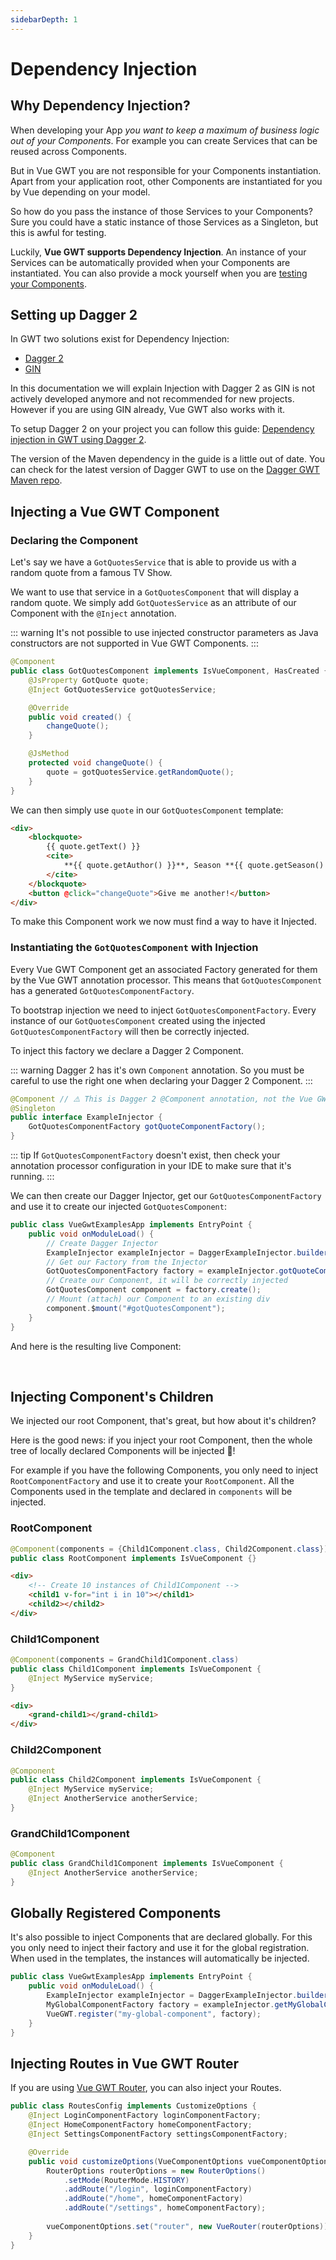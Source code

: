 ```yaml
---
sidebarDepth: 1
---
```


# Dependency Injection

## Why Dependency Injection?

When developing your App *you want to keep a maximum of business logic out of your Components*.
For example you can create Services that can be reused across Components.

But in Vue GWT you are not responsible for your Components instantiation.
Apart from your application root, other Components are instantiated for you by Vue depending on your model.

So how do you pass the instance of those Services to your Components?
Sure you could have a static instance of those Services as a Singleton, but this is awful for testing.

Luckily, **Vue GWT supports Dependency Injection**.
An instance of your Services can be automatically provided when your Components are instantiated.
You can also provide a mock yourself when you are [testing your Components](../tooling/unit-testing.md).

## Setting up Dagger 2

In GWT two solutions exist for Dependency Injection:

* [Dagger 2](https://google.github.io/dagger/users-guide)
* [GIN](https://github.com/nishtahir/google-gin)

In this documentation we will explain Injection with Dagger 2 as GIN is not actively developed anymore and not recommended for new projects.
However if you are using GIN already, Vue GWT also works with it.

To setup Dagger 2 on your project you can follow this guide: [Dependency injection in GWT using Dagger 2](http://www.g-widgets.com/2017/06/28/dependency-injection-in-gwt-using-dagger-2/).

The version of the Maven dependency in the guide is a little out of date.
You can check for the latest version of Dagger GWT to use on the [Dagger GWT Maven repo](https://mvnrepository.com/artifact/com.google.dagger/dagger-gwt).

## Injecting a Vue GWT Component

### Declaring the Component

Let's say we have a `GotQuotesService` that is able to provide us with a random quote from a famous TV Show.

We want to use that service in a `GotQuotesComponent` that will display a random quote.
We simply add `GotQuotesService` as an attribute of our Component with the `@Inject` annotation.

::: warning
It's not possible to use injected constructor parameters as Java constructors are not supported in Vue GWT Components.
:::

```java
@Component
public class GotQuotesComponent implements IsVueComponent, HasCreated {
    @JsProperty GotQuote quote;
    @Inject GotQuotesService gotQuotesService;

    @Override
    public void created() {
        changeQuote();
    }

    @JsMethod
    protected void changeQuote() {
        quote = gotQuotesService.getRandomQuote();
    }
}
```

We can then simply use `quote` in our `GotQuotesComponent` template:

```html
<div>
    <blockquote>
        {{ quote.getText() }}
        <cite>
            **{{ quote.getAuthor() }}**, Season **{{ quote.getSeason() }}**, Episode **{{ quote.getEpisode() }}**
        </cite>
    </blockquote>
    <button @click="changeQuote">Give me another!</button>
</div>
```

To make this Component work we now must find a way to have it Injected.

### Instantiating the `GotQuotesComponent` with Injection

Every Vue GWT Component get an associated Factory generated for them by the Vue GWT annotation processor.
This means that `GotQuotesComponent` has a generated `GotQuotesComponentFactory`.

To bootstrap injection we need to inject `GotQuotesComponentFactory`.
Every instance of our `GotQuotesComponent` created using the injected `GotQuotesComponentFactory` will then be correctly injected.

To inject this factory we declare a Dagger 2 Component.

::: warning
Dagger 2 has it's own `Component` annotation.
So you must be careful to use the right one when declaring your Dagger 2 Component.
:::

```java
@Component // ⚠️ This is Dagger 2 @Component annotation, not the Vue GWT one.
@Singleton
public interface ExampleInjector {
    GotQuotesComponentFactory gotQuoteComponentFactory();
}
```

::: tip
If `GotQuotesComponentFactory` doesn't exist, then check your annotation processor configuration in your IDE to make sure that it's running.
:::


We can then create our Dagger Injector, get our `GotQuotesComponentFactory` and use it to create our injected `GotQuotesComponent`:

```java
public class VueGwtExamplesApp implements EntryPoint { 
    public void onModuleLoad() {
        // Create Dagger Injector
        ExampleInjector exampleInjector = DaggerExampleInjector.builder().build();
        // Get our Factory from the Injector
        GotQuotesComponentFactory factory = exampleInjector.gotQuoteComponentFactory();
        // Create our Component, it will be correctly injected
        GotQuotesComponent component = factory.create();
        // Mount (attach) our Component to an existing div
        component.$mount("#gotQuotesComponent");
    }
}
```

And here is the resulting live Component:

<div class="example-container" data-name="gotQuotesComponent">
    <br/>
    <span id="gotQuotesComponent"></span>
</div>

## Injecting Component's Children

We injected our root Component, that's great, but how about it's children?

Here is the good news: if you inject your root Component, then the whole tree of locally declared Components will be injected 🎉!

For example if you have the following Components, you only need to inject `RootComponentFactory` and use it to create your `RootComponent`.
All the Components used in the template and declared in `components` will be injected.

### RootComponent

```java
@Component(components = {Child1Component.class, Child2Component.class})
public class RootComponent implements IsVueComponent {}
```

```html
<div>
    <!-- Create 10 instances of Child1Component -->
    <child1 v-for="int i in 10"></child1>
    <child2></child2>
</div>
```

### Child1Component

```java
@Component(components = GrandChild1Component.class)
public class Child1Component implements IsVueComponent {
    @Inject MyService myService;
}
```

```html
<div>
    <grand-child1></grand-child1>
</div>
```

### Child2Component

```java
@Component
public class Child2Component implements IsVueComponent {
    @Inject MyService myService;
    @Inject AnotherService anotherService;
}
```

### GrandChild1Component

```java
@Component
public class GrandChild1Component implements IsVueComponent {
    @Inject AnotherService anotherService;
}
```

## Globally Registered Components

It's also possible to inject Components that are declared globally.
For this you only need to inject their factory and use it for the global registration.
When used in the templates, the instances will automatically be injected.

```java
public class VueGwtExamplesApp implements EntryPoint { 
    public void onModuleLoad() {
        ExampleInjector exampleInjector = DaggerExampleInjector.builder().build();
        MyGlobalComponentFactory factory = exampleInjector.getMyGlobalComponentFactory();
        VueGWT.register("my-global-component", factory);
    }
}
```

## Injecting Routes in Vue GWT Router

If you are using [Vue GWT Router](https://github.com/Axellience/vue-router-gwt), you can also inject your Routes.

```java
public class RoutesConfig implements CustomizeOptions {
    @Inject LoginComponentFactory loginComponentFactory;
    @Inject HomeComponentFactory homeComponentFactory;
    @Inject SettingsComponentFactory settingsComponentFactory;

    @Override
    public void customizeOptions(VueComponentOptions vueComponentOptions) {
        RouterOptions routerOptions = new RouterOptions()
            .setMode(RouterMode.HISTORY)
            .addRoute("/login", loginComponentFactory)
            .addRoute("/home", homeComponentFactory)
            .addRoute("/settings", homeComponentFactory);
        
        vueComponentOptions.set("router", new VueRouter(routerOptions));
    }
}
```